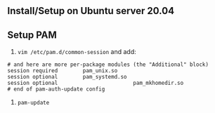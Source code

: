 # 

## Install/Setup on Ubuntu server 20.04
## Setup PAM
1. `vim /etc/pam.d/common-session` and add:
```
# and here are more per-package modules (the "Additional" block)
session required        pam_unix.so
session optional        pam_systemd.so
session optional                        pam_mkhomedir.so
# end of pam-auth-update config
```
1. `pam-update`
